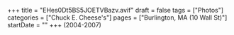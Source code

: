 +++
title = "EHes0Dt5BS5JOETVBazv.avif"
draft = false
tags = ["Photos"]
categories = ["Chuck E. Cheese's"]
pages = ["Burlington, MA (10 Wall St)"]
startDate = ""
+++
(2004-2007)
